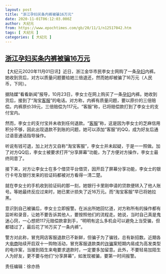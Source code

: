 ```yaml
---
layout: post
title: "浙江孕妇买条内裤被骗16万元"
date: 2020-11-01T06:12:03.000Z
author: 大纪元
from: https://www.epochtimes.com/gb/20/11/1/n12517042.htm
tags: [ 大纪元 ]
categories: [ 大纪元 ]
---
```

<!--1604211123000-->
[浙江孕妇买条内裤被骗16万元](https://www.epochtimes.com/gb/20/11/1/n12517042.htm)
------

<div>
<p>【大纪元2020年11月01日讯】近日，浙江金华市民李女士网购了一条<a href="https://www.epochtimes.com/gb/tag/%E5%AD%95%E5%A6%87.html">孕妇</a>内裤。她收到货后，对方以质量问题要给她三倍退还，然而她却被骗了16万元（人民币，下同）。</p><p>据陆媒“看看新闻”报导，10月23日，李女士在网上购买了一条<a href="https://www.epochtimes.com/gb/tag/%E5%AD%95%E5%A6%87.html">孕妇</a>内裤。她收到货后，接到了“淘宝<a href="https://www.epochtimes.com/gb/tag/%E5%AE%A2%E6%9C%8D.html">客服</a>”的电话。对方称，内裤有质量问题，要以原价的三倍赔偿。内裤原价39元，三倍赔偿为117元。“客服”称，已将赔偿款打到了李女士的支付宝内。</p><p>然而，李女士的支付宝并未收到任何退款。“<a href="https://www.epochtimes.com/gb/tag/%E5%AE%A2%E6%9C%8D.html">客服</a>”称，这是因为李女士的芝麻信用积分不够，因此出现退款不到账的问题，她可以添加“客服”的QQ，成为好友后通过语音通话指导操作。</p><p>听说有钱可退，加上对方又自称“淘宝客服”，李女士并未起疑，于是一一照做。加了对方QQ后，李女士被要求打开“分享屏幕”功能，为了方便对方操作，李女士最终同意了。</p><p>接下来，对方让李女士在多个借贷平台借贷，因开启了屏幕分享功能，李女士的银行卡号及银行发来的验证码都被对方看得一清二楚。</p><p>就在李女士的手机收到验证码的那一刻，她银行卡里刚申请的贷款便转入了他人账号。等她最终反应过来时，她已累计损失了近16万元。而“淘宝客服”早已将她拉黑。</p><p>意识到自己被骗后，李女士立即报警。在派出所她回忆道，对方称所有的操作都有监听和录音，让她不要告诉其他人，要按照他们的流程走。她说，当时自己真是鬼迷心窍，一心想把117元赔偿款拿到手，“明明有这么多机会可以避免上当受骗，但都错过了，最后花了16万买了一条内裤”。</p><p>警方对此称，冒充网店客服退款已不新鲜，但骗子为了骗钱，总有新招数。近期各大<a href="https://www.epochtimes.com/gb/tag/%E7%94%B5%E5%95%86.html">电商</a>陆续开启双十一购物活动，冒充客服退款类的<a href="https://www.epochtimes.com/gb/tag/%E8%AF%88%E9%AA%97.html">诈骗</a>案短期内易成为高发类型的电诈案，当接到陌生来电要求退款时，一定要多加留意。此外，不要轻易加陌生人为好友，更不要与他们“分享屏幕”，如发现被骗，要第一时间报警。</p><p>责任编辑：徐亦扬</p>
</div>
